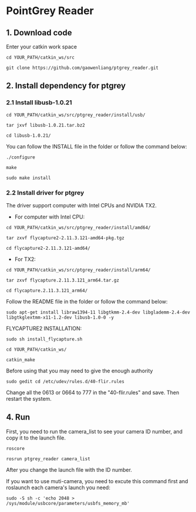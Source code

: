 # PointGrey Reader
## 1. Download code  
   Enter your catkin work space  
```
cd YOUR_PATH/catkin_ws/src  
  
git clone https://github.com/gaowenliang/ptgrey_reader.git
```
## 2. Install dependency for ptgrey
### 2.1 Install libusb-1.0.21  
```
cd YOUR_PATH/catkin_ws/src/ptgrey_reader/install/usb/  
  
tar jxvf libusb-1.0.21.tar.bz2  
  
cd libusb-1.0.21/  
```  
You can follow the INSTALL file in the folder or follow the command below:  
```
./configure  

make   

sudo make install  
```
### 2.2 Install driver for ptgrey  
The driver support computer with Intel CPUs and NVIDIA TX2.

* For computer with Intel CPU:
```
cd YOUR_PATH/catkin_ws/src/ptgrey_reader/install/amd64/

tar zxvf flycapture2-2.11.3.121-amd64-pkg.tgz

cd flycapture2-2.11.3.121-amd64/
```

* For TX2:
```
cd YOUR_PATH/catkin_ws/src/ptgrey_reader/install/arm64/

tar zxvf flycapture.2.11.3.121_arm64.tar.gz

cd flycapture.2.11.3.121_arm64/
```

Follow the README file in the folder or follow the command below:  
```
sudo apt-get install libraw1394-11 libgtkmm-2.4-dev libglademm-2.4-dev libgtkglextmm-x11-1.2-dev libusb-1.0-0 -y
```  
FLYCAPTURE2 INSTALLATION:
```
sudo sh install_flycapture.sh
```

```
cd YOUR_PATH/catkin_ws/   

catkin_make
```
Before using that you may need to give the enough authority  
```
sudo gedit cd /etc/udev/rules.d/40-flir.rules
```  
Change all the 0613 or 0664 to 777 in the "40-flir.rules" and save.
Then restart the system.
## 4. Run  
First, you need to run the camera_list to see your camera ID number, and copy it to the launch file.  
```
roscore  
  
rosrun ptgrey_reader camera_list
```
After you change the launch file with the ID number. 

If you want to use muti-camera, you need to excute this command first and roslaunch each camera's launch you need:  
```
sudo -S sh -c 'echo 2048 > /sys/module/usbcore/parameters/usbfs_memory_mb'  
```
